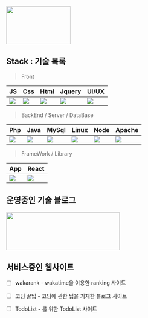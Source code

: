  
<img src="https://user-images.githubusercontent.com/45548926/87241018-bb327100-c459-11ea-9cd5-ca8f36942d4e.gif" width="170" height="100" /> 


##  Stack : 기술 목록


> Front

| JS | Css | Html | Jquery | UI/UX |
| ---------- | --- | ---- | ------ | ----- |
| <img src="https://img.icons8.com/color/50/000000/javascript-logo-1.png"/> | <img src="https://img.icons8.com/color/50/000000/css3.png"/> | <img src="https://img.icons8.com/color/50/000000/html-5.png"/> |  <img src="https://img.icons8.com/ios-filled/50/000000/jquery.png"/> | <img src="https://img.icons8.com/nolan/50/web-design.png"/> |


> BackEnd / Server / DataBase

| Php | Java | MySql | Linux | Node | Apache |
| ------ | ----------- | ------ | ----- | ---- | ---- |
| <img src="https://img.icons8.com/dusk/50/000000/php-logo.png"/> | <img src="https://img.icons8.com/dusk/50/000000/java-coffee-cup-logo.png"/> | <img src="https://img.icons8.com/nolan/50/mysql.png"/> | <img src="https://img.icons8.com/dusk/50/000000/linux.png"/> | <img src="https://img.icons8.com/color/50/000000/nodejs.png"/> | <img src="https://img.icons8.com/clouds/50/000000/server.png"/> |


> FrameWork / Library

| App | React | 
| ------ | -------- | 
| <img src="https://img.icons8.com/clouds/50/000000/android-os.png"/> | <img src="https://img.icons8.com/clouds/50/000000/react.png"/> | 



## 운영중인 기술 블로그

<a href="https://gaebal4.tistory.com/">
<img src="https://user-images.githubusercontent.com/45548926/87373446-aaead500-c5c4-11ea-989c-c51dccf8966f.png" width="300" height="100" />
</a>

## 서비스중인 웹사이트 


- [ ] wakarank - wakatime을 이용한 ranking 사이트 
- [ ] 코딩 꿀팁 - 코딩에 관한 팁을 기재한 블로그 사이트
- [ ] TodoList - 를 위한 TodoList 사이트




